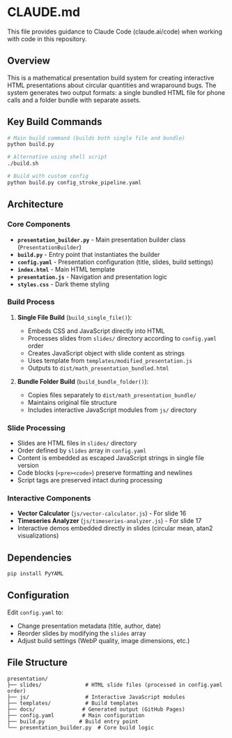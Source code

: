 # CLAUDE.md

This file provides guidance to Claude Code (claude.ai/code) when working with code in this repository.

## Overview

This is a mathematical presentation build system for creating interactive HTML presentations about circular quantities and wraparound bugs. The system generates two output formats: a single bundled HTML file for phone calls and a folder bundle with separate assets.

## Key Build Commands

```bash
# Main build command (builds both single file and bundle)
python build.py

# Alternative using shell script
./build.sh

# Build with custom config
python build.py config_stroke_pipeline.yaml
```

## Architecture

### Core Components

- **`presentation_builder.py`** - Main presentation builder class (`PresentationBuilder`)
- **`build.py`** - Entry point that instantiates the builder
- **`config.yaml`** - Presentation configuration (title, slides, build settings)
- **`index.html`** - Main HTML template
- **`presentation.js`** - Navigation and presentation logic
- **`styles.css`** - Dark theme styling

### Build Process

1. **Single File Build** (`build_single_file()`):
   - Embeds CSS and JavaScript directly into HTML
   - Processes slides from `slides/` directory according to `config.yaml` order
   - Creates JavaScript object with slide content as strings
   - Uses template from `templates/modified_presentation.js` 
   - Outputs to `dist/math_presentation_bundled.html`

2. **Bundle Folder Build** (`build_bundle_folder()`):
   - Copies files separately to `dist/math_presentation_bundle/`
   - Maintains original file structure
   - Includes interactive JavaScript modules from `js/` directory

### Slide Processing

- Slides are HTML files in `slides/` directory
- Order defined by `slides` array in `config.yaml`
- Content is embedded as escaped JavaScript strings in single file version
- Code blocks (`<pre><code>`) preserve formatting and newlines
- Script tags are preserved intact during processing

### Interactive Components

- **Vector Calculator** (`js/vector-calculator.js`) - For slide 16
- **Timeseries Analyzer** (`js/timeseries-analyzer.js`) - For slide 17
- Interactive demos embedded directly in slides (circular mean, atan2 visualizations)

## Dependencies

```bash
pip install PyYAML
```

## Configuration

Edit `config.yaml` to:
- Change presentation metadata (title, author, date)
- Reorder slides by modifying the `slides` array
- Adjust build settings (WebP quality, image dimensions, etc.)

## File Structure

```
presentation/
├── slides/              # HTML slide files (processed in config.yaml order)
├── js/                  # Interactive JavaScript modules
├── templates/           # Build templates
├── docs/               # Generated output (GitHub Pages)
├── config.yaml         # Main configuration
├── build.py           # Build entry point
└── presentation_builder.py  # Core build logic
```